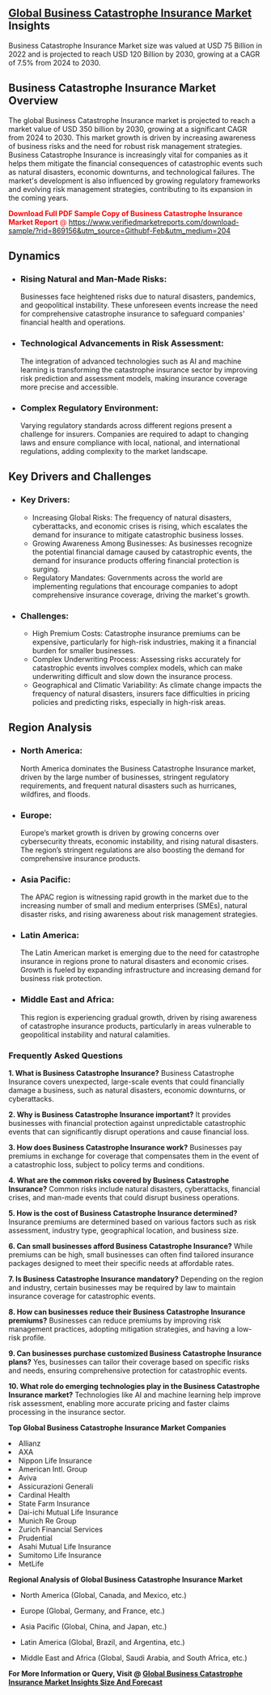<h2><a href="https://www.verifiedmarketreports.com/download-sample/?rid=869156&amp;utm_source=Githubf&amp;utm_medium=204" target="_blank">Global Business Catastrophe Insurance Market</a> Insights</h2><p>Business Catastrophe Insurance Market size was valued at USD 75 Billion in 2022 and is projected to reach USD 120 Billion by 2030, growing at a CAGR of 7.5% from 2024 to 2030.</p><p> <h2>Business Catastrophe Insurance Market Overview</h2> <p>The global Business Catastrophe Insurance market is projected to reach a market value of USD 350 billion by 2030, growing at a significant CAGR from 2024 to 2030. This market growth is driven by increasing awareness of business risks and the need for robust risk management strategies. Business Catastrophe Insurance is increasingly vital for companies as it helps them mitigate the financial consequences of catastrophic events such as natural disasters, economic downturns, and technological failures. The market's development is also influenced by growing regulatory frameworks and evolving risk management strategies, contributing to its expansion in the coming years.</p> <p><p><span class=""><span style="color: #ff0000;"><strong>Download Full PDF Sample Copy of Business Catastrophe Insurance Market Report</strong> @ </span><a href="https://www.verifiedmarketreports.com/download-sample/?rid=869156&amp;utm_source=Githubf-Feb&amp;utm_medium=204" target="_blank">https://www.verifiedmarketreports.com/download-sample/?rid=869156&amp;utm_source=Githubf-Feb&amp;utm_medium=204</a></span></p></p> <h2>Dynamics</h2> <ul> <li><h3>Rising Natural and Man-Made Risks:</h3> Businesses face heightened risks due to natural disasters, pandemics, and geopolitical instability. These unforeseen events increase the need for comprehensive catastrophe insurance to safeguard companies' financial health and operations.</li> <li><h3>Technological Advancements in Risk Assessment:</h3> The integration of advanced technologies such as AI and machine learning is transforming the catastrophe insurance sector by improving risk prediction and assessment models, making insurance coverage more precise and accessible.</li> <li><h3>Complex Regulatory Environment:</h3> Varying regulatory standards across different regions present a challenge for insurers. Companies are required to adapt to changing laws and ensure compliance with local, national, and international regulations, adding complexity to the market landscape.</li> </ul> <h2>Key Drivers and Challenges</h2> <ul> <li><h3>Key Drivers:</h3> <ul> <li>Increasing Global Risks: The frequency of natural disasters, cyberattacks, and economic crises is rising, which escalates the demand for insurance to mitigate catastrophic business losses.</li> <li>Growing Awareness Among Businesses: As businesses recognize the potential financial damage caused by catastrophic events, the demand for insurance products offering financial protection is surging.</li> <li>Regulatory Mandates: Governments across the world are implementing regulations that encourage companies to adopt comprehensive insurance coverage, driving the market's growth.</li> </ul> </li> <li><h3>Challenges:</h3> <ul> <li>High Premium Costs: Catastrophe insurance premiums can be expensive, particularly for high-risk industries, making it a financial burden for smaller businesses.</li> <li>Complex Underwriting Process: Assessing risks accurately for catastrophic events involves complex models, which can make underwriting difficult and slow down the insurance process.</li> <li>Geographical and Climatic Variability: As climate change impacts the frequency of natural disasters, insurers face difficulties in pricing policies and predicting risks, especially in high-risk areas.</li> </ul> </li> </ul> <h2>Region Analysis</h2> <ul> <li><h3>North America:</h3> North America dominates the Business Catastrophe Insurance market, driven by the large number of businesses, stringent regulatory requirements, and frequent natural disasters such as hurricanes, wildfires, and floods.</li> <li><h3>Europe:</h3> Europe’s market growth is driven by growing concerns over cybersecurity threats, economic instability, and rising natural disasters. The region’s stringent regulations are also boosting the demand for comprehensive insurance products.</li> <li><h3>Asia Pacific:</h3> The APAC region is witnessing rapid growth in the market due to the increasing number of small and medium enterprises (SMEs), natural disaster risks, and rising awareness about risk management strategies.</li> <li><h3>Latin America:</h3> The Latin American market is emerging due to the need for catastrophe insurance in regions prone to natural disasters and economic crises. Growth is fueled by expanding infrastructure and increasing demand for business risk protection.</li> <li><h3>Middle East and Africa:</h3> This region is experiencing gradual growth, driven by rising awareness of catastrophe insurance products, particularly in areas vulnerable to geopolitical instability and natural calamities.</li> </ul> <h3>Frequently Asked Questions</h3> <p><strong>1. What is Business Catastrophe Insurance?</strong> Business Catastrophe Insurance covers unexpected, large-scale events that could financially damage a business, such as natural disasters, economic downturns, or cyberattacks.</p> <p><strong>2. Why is Business Catastrophe Insurance important?</strong> It provides businesses with financial protection against unpredictable catastrophic events that can significantly disrupt operations and cause financial loss.</p> <p><strong>3. How does Business Catastrophe Insurance work?</strong> Businesses pay premiums in exchange for coverage that compensates them in the event of a catastrophic loss, subject to policy terms and conditions.</p> <p><strong>4. What are the common risks covered by Business Catastrophe Insurance?</strong> Common risks include natural disasters, cyberattacks, financial crises, and man-made events that could disrupt business operations.</p> <p><strong>5. How is the cost of Business Catastrophe Insurance determined?</strong> Insurance premiums are determined based on various factors such as risk assessment, industry type, geographical location, and business size.</p> <p><strong>6. Can small businesses afford Business Catastrophe Insurance?</strong> While premiums can be high, small businesses can often find tailored insurance packages designed to meet their specific needs at affordable rates.</p> <p><strong>7. Is Business Catastrophe Insurance mandatory?</strong> Depending on the region and industry, certain businesses may be required by law to maintain insurance coverage for catastrophic events.</p> <p><strong>8. How can businesses reduce their Business Catastrophe Insurance premiums?</strong> Businesses can reduce premiums by improving risk management practices, adopting mitigation strategies, and having a low-risk profile.</p> <p><strong>9. Can businesses purchase customized Business Catastrophe Insurance plans?</strong> Yes, businesses can tailor their coverage based on specific risks and needs, ensuring comprehensive protection for catastrophic events.</p> <p><strong>10. What role do emerging technologies play in the Business Catastrophe Insurance market?</strong> Technologies like AI and machine learning help improve risk assessment, enabling more accurate pricing and faster claims processing in the insurance sector.</p> </p><p><strong>Top Global Business Catastrophe Insurance Market Companies</strong></p><div data-test-id=""><p><li>Allianz</li><li> AXA</li><li> Nippon Life Insurance</li><li> American Intl. Group</li><li> Aviva</li><li> Assicurazioni Generali</li><li> Cardinal Health</li><li> State Farm Insurance</li><li> Dai-ichi Mutual Life Insurance</li><li> Munich Re Group</li><li> Zurich Financial Services</li><li> Prudential</li><li> Asahi Mutual Life Insurance</li><li> Sumitomo Life Insurance</li><li> MetLife</li></p><div><strong>Regional Analysis of&nbsp;Global Business Catastrophe Insurance Market</strong></div><ul><li dir="ltr"><p dir="ltr">North America&nbsp;(Global, Canada, and Mexico, etc.)</p></li><li dir="ltr"><p dir="ltr">Europe (Global, Germany, and France, etc.)</p></li><li dir="ltr"><p dir="ltr">Asia Pacific&nbsp;(Global, China, and Japan, etc.)</p></li><li dir="ltr"><p dir="ltr">Latin America&nbsp;(Global, Brazil, and Argentina, etc.)</p></li><li dir="ltr">Middle East and Africa&nbsp;(Global, Saudi Arabia, and South Africa, etc.)</li></ul><p><strong>For More Information or Query, Visit @&nbsp;</strong><strong><a href="https://www.verifiedmarketreports.com/product/business-catastrophe-insurance-market/?utm_source=Githubf&amp;utm_medium=204" target="_blank">Global Business Catastrophe Insurance Market Insights Size And Forecast</a></strong></p></div>
